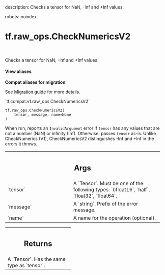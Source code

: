 description: Checks a tensor for NaN, -Inf and +Inf values.

robots: noindex

# tf.raw_ops.CheckNumericsV2

<!-- Insert buttons and diff -->

<table class="tfo-notebook-buttons tfo-api nocontent" align="left">

</table>



Checks a tensor for NaN, -Inf and +Inf values.

<section class="expandable">
  <h4 class="showalways">View aliases</h4>
  <p>
<b>Compat aliases for migration</b>
<p>See
<a href="https://www.tensorflow.org/guide/migrate">Migration guide</a> for
more details.</p>
<p>`tf.compat.v1.raw_ops.CheckNumericsV2`</p>
</p>
</section>

<pre class="devsite-click-to-copy prettyprint lang-py tfo-signature-link">
<code>tf.raw_ops.CheckNumericsV2(
    tensor, message, name=None
)
</code></pre>



<!-- Placeholder for "Used in" -->

When run, reports an `InvalidArgument` error if `tensor` has any values
that are not a number (NaN) or infinity (Inf). Otherwise, passes `tensor` as-is.
Unlike CheckNumerics (V1), CheckNumericsV2 distinguishes -Inf and +Inf in the
errors it throws.

<!-- Tabular view -->
 <table class="responsive fixed orange">
<colgroup><col width="214px"><col></colgroup>
<tr><th colspan="2"><h2 class="add-link">Args</h2></th></tr>

<tr>
<td>
`tensor`
</td>
<td>
A `Tensor`. Must be one of the following types: `bfloat16`, `half`, `float32`, `float64`.
</td>
</tr><tr>
<td>
`message`
</td>
<td>
A `string`. Prefix of the error message.
</td>
</tr><tr>
<td>
`name`
</td>
<td>
A name for the operation (optional).
</td>
</tr>
</table>



<!-- Tabular view -->
 <table class="responsive fixed orange">
<colgroup><col width="214px"><col></colgroup>
<tr><th colspan="2"><h2 class="add-link">Returns</h2></th></tr>
<tr class="alt">
<td colspan="2">
A `Tensor`. Has the same type as `tensor`.
</td>
</tr>

</table>

